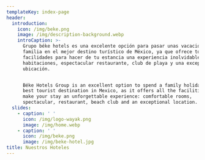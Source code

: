 ```yaml
---
templateKey: index-page
header:
  introduction:
    icon: /img/beke.png
    image: /img/description-background.webp
    introCaption: >-
      Grupo béke hotels es una excelente opción para pasar unas vacaciones en
      familia en el mejor destino turístico de México, ya que ofrece todas las
      facilidades para hacer de tu estancia una experiencia inolvidable: cómodas
      habitaciones, espectacular restaurante, club de playa y una excepcional
      ubicación.


      Béke Hotels Group is an excellent option to spend a family holiday in the
      best tourist destination in Mexico, as it offers all the facilities to
      make your stay an unforgettable experience: comfortable rooms,
      spectacular, restaurant, beach club and an exceptional location.
  slides:
    - caption: ' '
      icon: /img/logo-wayak.png
      image: /img/home.webp
    - caption: ' '
      icon: /img/beke.png
      image: /img/beke-hotel.jpg
title: Nuestros Hoteles
---
```



